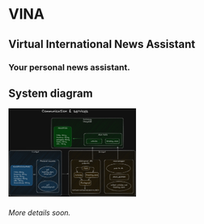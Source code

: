 # VINA

## Virtual International News Assistant
### Your personal news assistant.

## System diagram
<img src="./assets/diagram.excalidraw.png" alt="system diagram" width="50%" height="50%">

###### More details soon.
